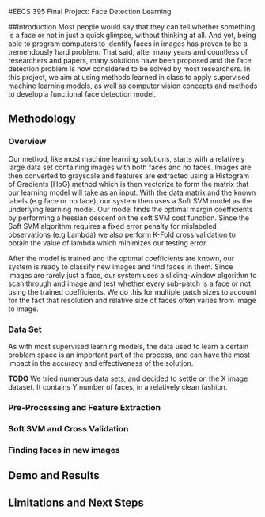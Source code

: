 
#EECS 395 Final Project: Face Detection Learning

##Introduction
Most people would say that they can tell whether something is a face or not in just a quick glimpse, without thinking at all. And yet, being able to program computers to identify faces in images has proven to be a tremendously hard problem. That said, after many years and countless of researchers and papers, many solutions have been proposed and the face detection problem is now considered to be solved by most researchers. 
In this project, we aim at using methods learned in class to apply supervised machine learning models, as well as computer vision concepts and methods to develop a functional face detection model. 

## Methodology

### Overview
Our method, like most machine learning solutions, starts with a relatively large data set containing images with both faces and no faces. Images are then converted to grayscale and features are extracted using a Histogram of Gradients (HoG) method which is then vectorize to form the matrix that our learning model will take as an input. With the data matrix and the known labels (e.g face or no face), our system then uses a Soft SVM model as the underlying learning model. Our model finds the optimal margin coefficients by performing a hessian descent on the soft SVM cost function. Since the Soft SVM algorithm requires a fixed error penalty for mislabeled observations (e.g Lambda) we also perform K-Fold cross validation to obtain the value of lambda which minimizes our testing error.

After the model is trained and the optimal coefficients are known, our system is ready to classify new images and find faces in them. Since images are rarely just a face, our system uses a sliding-window algorithm to scan through and image and test whether every sub-patch is a face or not using the trained coefficients. We do this for multiple patch sizes to account for the fact that resolution and relative size of faces often varies from image to image.


### Data Set
As with most supervised learning models, the data used to learn a certain problem space is an important part of the process, and can have the most impact in the accuracy and effectiveness of the solution.

**TODO**
We tried numerous data sets, and decided to settle on the X image dataset. It contains Y number of faces, in a relatively clean fashion. 

### Pre-Processing and Feature Extraction

### Soft SVM and Cross Validation

### Finding faces in new images


## Demo and Results

## Limitations and Next Steps
